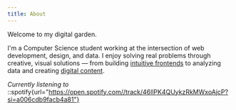 ```yaml
---
title: About
---
```


Welcome to my digital garden.

I'm a Computer Science student working at the intersection of web development, design, and data. I enjoy solving real problems through creative, visual solutions — from building [intuitive frontends](#projects) to analyzing data and creating [digital content](/gallery).

_Currently listening to_
::spotify{url="https://open.spotify.com//track/46llPK4QUykzRkMWxoAjcP?si=a006cdb9facb4a81"}
